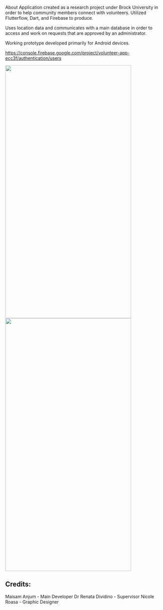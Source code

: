 About
Application created as a research project under Brock University in order to help community members connect with volunteers. Utilized Flutterflow, Dart, and Firebase to produce.

Uses location data and communicates with a main database in order to access and work on requests that are approved by an administrator.

Working prototype developed primarily for Android devices.

https://console.firebase.google.com/project/volunteer-app-ecc3f/authentication/users

<p float="left">
  <img src="https://github.com/Koorikdat/VolunteeringApp/assets/45243399/7ed3484e-659c-4796-8e56-f6e0d942e2e7" width="400" height="800"/>
  <img src="https://github.com/Koorikdat/VolunteeringApp/assets/45243399/920de786-c585-4a4e-9a65-a4c500f4e702" width="400" height="800"/>
</p>

## Credits:

Maisam Anjum - Main Developer
Dr Renata Dividino - Supervisor
Nicole Roasa - Graphic Designer
